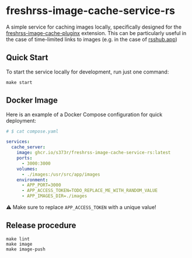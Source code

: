 # freshrss-image-cache-service-rs

A simple service for caching images locally, specifically designed for
the [freshrss-image-cache-pluginx](https://github.com/Victrid/freshrss-image-cache-plugin) extension. This can be
particularly useful in the case of time-limited links to images (e.g. in the case of [rsshub.app](https://rsshub.app/))

## Quick Start

To start the service locally for development, run just one command:

```shell
make start
```

## Docker Image

Here is an example of a Docker Compose configuration for quick deployment:

```yaml
# $ cat compose.yaml

services:
  cache_server:
    image: ghcr.io/s373r/freshrss-image-cache-service-rs:latest
    ports:
      - 3000:3000
    volumes:
      - ./images:/usr/src/app/images
    environment:
      - APP_PORT=3000
      - APP_ACCESS_TOKEN=TODO_REPLACE_ME_WITH_RANDOM_VALUE
      - APP_IMAGES_DIR=./images
```

⚠️ Make sure to replace `APP_ACCESS_TOKEN` with a unique value!

## Release procedure

```shell
make lint
make image
make image-push
```
